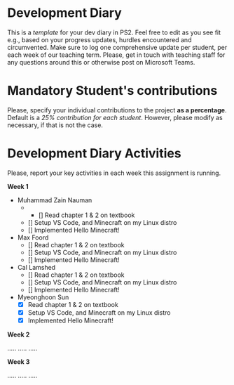 # Development Diary
This is a *template* for your dev diary in PS2.
Feel free to edit as you see fit e.g., based on your progress updates, hurdles encountered and circumvented.
Make sure to log one comprehensive update per student, per each week of our teaching term.
Please, get in touch with teaching staff for any questions around this or otherwise post on Microsoft Teams.

# Mandatory Student's contributions
Please, specify your individual contributions to the project **as a percentage**. 
Default is a *25% contribution for each student*. However, please modify as necessary, if that is not the case.

# Development Diary Activities
Please, report your key activities in each week this assignment is running.  

**Week 1**
* Muhammad Zain Nauman
    - - [] Read chapter 1 & 2 on textbook
    - [] Setup VS Code, and Minecraft on my Linux distro
    - [] Implemented Hello Minecraft!
* Max Foord
    - [] Read chapter 1 & 2 on textbook
    - [] Setup VS Code, and Minecraft on my Linux distro
    - [] Implemented Hello Minecraft!
* Cal Lamshed
    - [] Read chapter 1 & 2 on textbook
    - [] Setup VS Code, and Minecraft on my Linux distro
    - [] Implemented Hello Minecraft!
* Myeonghoon Sun
    - [x] Read chapter 1 & 2 on textbook
    - [x] Setup VS Code, and Minecraft on my Linux distro
    - [x] Implemented Hello Minecraft!

**Week 2**

.....
.....
.....

**Week 3**

.....
.....
.....
